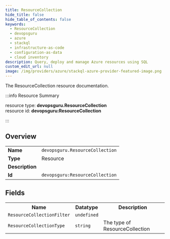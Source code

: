 ```yaml
---
title: ResourceCollection
hide_title: false
hide_table_of_contents: false
keywords:
  - ResourceCollection
  - devopsguru
  - azure
  - stackql
  - infrastructure-as-code
  - configuration-as-data
  - cloud inventory
description: Query, deploy and manage Azure resources using SQL
custom_edit_url: null
image: /img/providers/azure/stackql-azure-provider-featured-image.png
---
```

The ResourceCollection resource documentation.

:::info Resource Summary

<div class="row">
<div class="providerDocColumn">
<span>resource type:&nbsp;<b>devopsguru.ResourceCollection</b></span><br />
<span>resource id:&nbsp;<b>devopsguru:ResourceCollection</b></span><br />
</div>
</div>

:::

## Overview
<table><tbody>
<tr><td><b>Name</b></td><td><code>devopsguru.ResourceCollection</code></td></tr>
<tr><td><b>Type</b></td><td>Resource</td></tr>
<tr><td><b>Description</b></td><td></td></tr>
<tr><td><b>Id</b></td><td><code>devopsguru:ResourceCollection</code></td></tr>
</tbody></table>

## Fields
<table><tbody>
<tr><th>Name</th><th>Datatype</th><th>Description</th></tr>
<tr><td><code>ResourceCollectionFilter</code></td><td><code>undefined</code></td><td></td></tr><tr><td><code>ResourceCollectionType</code></td><td><code>string</code></td><td>The type of ResourceCollection</td></tr>
</tbody></table>